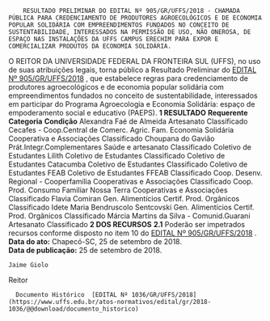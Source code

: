        RESULTADO PRELIMINAR DO EDITAL Nº 905/GR/UFFS/2018 - CHAMADA PÚBLICA PARA CREDENCIAMENTO DE PRODUTORES AGROECOLÓGICOS E DE ECONOMIA POPULAR SOLIDÁRIA COM EMPREENDIMENTOS FUNDADOS NO CONCEITO DE SUSTENTABILIDADE, INTERESSADOS NA PERMISSÃO DE USO, NÃO ONEROSA, DE ESPAÇO NAS INSTALAÇÕES DA UFFS CAMPUS ERECHIM PARA EXPOR E COMERCIALIZAR PRODUTOS DA ECONOMIA SOLIDÁRIA.  

 O REITOR DA UNIVERSIDADE FEDERAL DA FRONTEIRA SUL (UFFS), no uso de suas atribuições legais, torna público a Resultado Preliminar do [EDITAL Nº 905/GR/UFFS/2018](https://www.uffs.edu.br/atos-normativos/edital/gr/2018-0905)  , que estabelece regras para credenciamento de produtores agroecológicos e de economia popular solidária com empreendimentos fundados no conceito de sustentabilidade, interessados em participar do Programa Agroecologia e Economia Solidária: espaço de empoderamento social e educativo (PAEPS).  **1 RESULTADO**      **Requerente**    **Categoria**    **Condição**      Alexandra Faé de Almeida   Artesanato   Classificado     Cecafes - Coop.Central de Comerc. Agric. Fam. Economia Solidária   Cooperativa e Associações    Classificado     Choupana do Gavião   Prát.Integr.Complementares Saúde e artesanato   Classificado     Coletivo de Estudantes Lilith   Coletivo de Estudantes   Classificado     Coletivo de Estudantes Catacumba   Coletivo de Estudantes   Classificado     Coletivo de Estudantes FEAB   Coletivo de Estudantes FFEAB   Classificado     Coop. Desenv. Regional - Cooperfamília   Cooperativas e Associações   Classificado     Coop. Prod. Consumo Familiar Nossa Terra   Cooperativas e Associações   Classificado     Flavia Comiran   Gen. Alimentícios Certif. Prod. Orgânicos   Classificado     Idete Maria Bendruscolo Sentcovski   Gen. Alimentícios Certif. Prod. Orgânicos   Classificado     Márcia Martins da Silva - Comunid.Guarani   Artesanato   Classificado      **2 DOS RECURSOS**  **2.1** Poderão ser impetrados recursos conforme disposto no item 10 do [EDITAL Nº 905/GR/UFFS/2018](https://www.uffs.edu.br/atos-normativos/edital/gr/2018-0905)  .      **Data do ato:** Chapecó-SC, 25 de setembro de 2018.   
 **Data de publicação:**  25 de setembro de 2018. 

    Jaime Giolo   
 Reitor 

      Documento Histórico  [EDITAL Nº 1036/GR/UFFS/2018](https://www.uffs.edu.br/atos-normativos/edital/gr/2018-1036/@@download/documento_historico)     
      